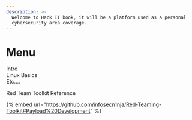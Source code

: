```yaml
---
description: >-
  Welcome to Hack IT book, it will be a platform used as a personal
  cybersecurity area coverage.
---
```


# Menu

Intro\
Linux Basics\
Etc....



Red Team Toolkit Reference

{% embed url="https://github.com/infosecn1nja/Red-Teaming-Toolkit#Payload%20Development" %}
